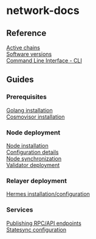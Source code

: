 # network-docs


## Reference
[Active chains](references/active_networks.md)  
[Software versions]()  
[Command Line Interface - CLI]()  


## Guides

### Prerequisites
[Golang installation](prerequisites/install_golang.md)  
[Cosmovisor installation](prerequisites/install_cosmovisor.md)


### Node deployment
[Node installation](node_deployment/node_install.md)  
[Configuration details]()  
[Node synchronization]()  
[Validator deployment]()  


### Relayer deployment
[Hermes installation/configuration]()  


### Services
[Publishing RPC/API endpoints]()  
[Statesync configuration]()


